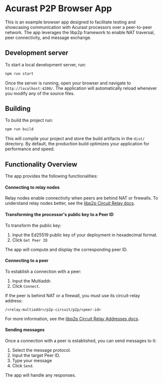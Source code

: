 # Acurast P2P Browser App

This is an example browser app designed to facilitate testing and showcasing communication with Acurast processors over a peer-to-peer network. The app leverages the libp2p framework to enable NAT traversal, peer connectivity, and message exchange.

## Development server

To start a local development server, run:

```bash
npm run start
```

Once the server is running, open your browser and navigate to `http://localhost:4200/`. The application will automatically reload whenever you modify any of the source files.

## Building

To build the project run:

```bash
npm run build
```

This will compile your project and store the build artifacts in the `dist/` directory. By default, the production build optimizes your application for performance and speed.

## Functionality Overview

The app provides the following functionalities:

#### Connecting to relay nodes

Relay nodes enable connectivity when peers are behind NAT or firewalls. To understand relay nodes better, see the [libp2p Circuit Relay docs](https://docs.libp2p.io/concepts/nat/circuit-relay/).

#### Transforming the processor's public key to a Peer ID

To transform the public key:

1. Input the Ed25519 public key of your deployment in hexadecimal format.
2. Click `Get Peer ID`

The app will compute and display the corresponding peer ID.

#### Connecting to a peer

To establish a connection with a peer:

1. Input the Multiaddr.
2. Click `Connect`.

If the peer is behind NAT or a firewall, you must use its circuit-relay address:

```
/<relay-multiaddr>/p2p-circuit/p2p/<peer-id>
```

For more information, see the [libp2p Circuit Relay Addresses docs](https://docs.libp2p.io/concepts/nat/circuit-relay/#relay-addresses).

#### Sending messages

Once a connection with a peer is established, you can send messages to it:

1. Select the message protocol.
2. Input the target Peer ID.
3. Type your message
4. Click `Send`.

The app will handle any responses.
